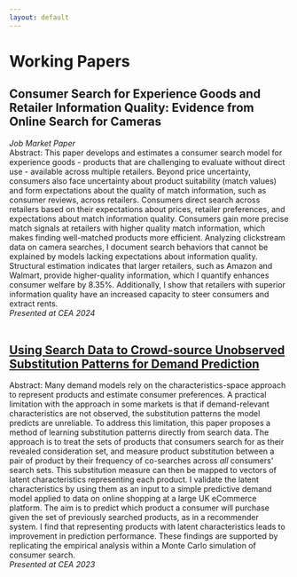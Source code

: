 ```yaml
---
layout: default
---
```

# Working Papers
## Consumer Search for Experience Goods and Retailer Information Quality: Evidence from Online Search for Cameras  
*Job Market Paper*  
Abstract: This paper develops and estimates a consumer search model for experience goods - products that are challenging to evaluate without direct use - available across multiple retailers. Beyond price uncertainty, consumers also face uncertainty about product suitability (match values) and form expectations about the quality of match information, such as consumer reviews, across retailers. Consumers direct search across retailers based on their expectations about prices, retailer preferences, and expectations about match information quality. Consumers gain more precise match signals at retailers with higher quality match information, which makes finding well-matched products more efficient. Analyzing clickstream data on camera searches, I document search behaviors that cannot be explained by models lacking expectations about information quality. Structural estimation indicates that larger retailers, such as Amazon and Walmart, provide higher-quality information, which I quantify enhances consumer welfare by 8.35\%. Additionally, I show that retailers with superior information quality have an increased capacity to steer consumers and extract rents.  
*Presented at CEA 2024*
<br><br>
## [Using Search Data to Crowd-source Unobserved Substitution Patterns for Demand Prediction](/docs/subs_dem_pred.pdf)
Abstract: Many demand models rely on the characteristics-space approach to represent products and estimate consumer preferences. A practical limitation with the approach in some markets is that if demand-relevant characteristics are not observed, the substitution patterns the model predicts are unreliable. To address this limitation, this paper proposes a method of learning substitution patterns directly from search data. The approach is to treat the sets of products that consumers search for as their revealed consideration set, and measure product substitution between a pair of product by their frequency of co-searches across *all* consumers' search sets. This substitution measure can then be mapped to vectors of latent characteristics representing each product. I validate the latent characteristics by using them as an input to a simple predictive demand model applied to data on online shopping at a large UK eCommerce platform. The aim is to predict which product a consumer will purchase given the set of previously searched products, as in a recommender system. I find that representing products with latent characteristics leads to improvement in prediction performance. These findings are supported by replicating the empirical analysis within a Monte Carlo simulation of consumer search.    
*Presented at CEA 2023*